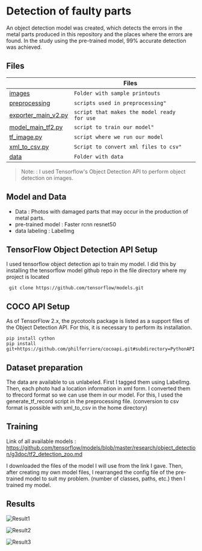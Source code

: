 
# Detection of faulty parts

An object detection model was created, which detects the errors in the metal parts produced in this repository and the places where the errors are found. In the study using the pre-trained model, 99% accurate detection was achieved.

## Files


|                |Files|                         |
|----------------|-------------------------------|-----------------------------|
|[images](https://github.com/Onurryilmazz/object-detection---faulty-production-detection/tree/main/images "images")|`Folder with sample printouts`                        
|[preprocessing](https://github.com/Onurryilmazz/object-detection---faulty-production-detection/tree/main/preprocessing "preprocessing")         |`scripts used in preprocessing"` 
|[exporter_main_v2.py](https://github.com/Onurryilmazz/object-detection---faulty-production-detection/blob/main/exporter_main_v2.py "exporter_main_v2.py")|`script that makes the model ready for use`                        
|[model_main_tf2.py](https://github.com/Onurryilmazz/object-detection---faulty-production-detection/blob/main/model_main_tf2.py "model_main_tf2.py")        |`script to train our model"` 
|[tf_image.py](https://github.com/Onurryilmazz/object-detection---faulty-production-detection/blob/main/tf_image.py "tf_image.py")|`script where we run our model`                        
|[xml_to_csv.py](https://github.com/Onurryilmazz/object-detection---faulty-production-detection/blob/main/xml_to_csv.py "xml_to_csv.py")          |`Script to convert xml files to csv"` 
|[data](https://github.com/Onurryilmazz/Object-Detection-Faulty-Production-detection/tree/main/data "data")|`Folder with data` 

> Note: : I used Tensorflow's Object Detection API to perform object detection on images.


## Model and Data

- Data : Photos with damaged parts that may occur in the production of metal parts.
- pre-trained model : Faster rcnn resnet50
- data labeling : LabelImg

## TensorFlow Object Detection API Setup

  
I used tensorflow object detection api to train my model. I did this by installing the tensorflow model github repo in the file directory where my project is located
```
 git clone https://github.com/tensorflow/models.git
 ```

## COCO API Setup

As of TensorFlow 2.x, the pycotools package is listed as a support files of the Object Detection API. For this, it is necessary to perform its installation.

```
pip install cython
pip install git+https://github.com/philferriere/cocoapi.git#subdirectory=PythonAPI
```
## Dataset preparation
The data are available to us unlabeled. First I tagged them using LabelImg. Then, each photo had a location information in xml form. I converted them to tfrecord format so we can use them in our model. For this, I used the generate_tf_record script in the preprocessing file. (conversion to csv format is possible with xml_to_csv in the home directory)

## Training 
Link of all available models : https://github.com/tensorflow/models/blob/master/research/object_detection/g3doc/tf2_detection_zoo.md

I downloaded the files of the model I will use from the link I gave. Then, after creating my own model files, I rearranged the config file of the pre-trained model to suit my problem. (number of classes, paths, etc.) then I trained my model.

## Results
![Result1](https://github.com/Onurryilmazz/object-detection---faulty-production-detection/blob/main/images/1.png)

![Result2](https://github.com/Onurryilmazz/object-detection---faulty-production-detection/blob/main/images/2.png)

![Result3](https://github.com/Onurryilmazz/object-detection---faulty-production-detection/blob/main/images/3.png)

